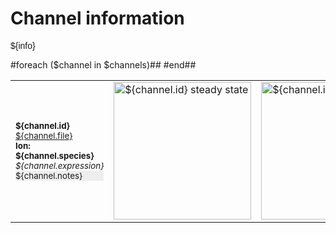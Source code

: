 Channel information
===================
    
<p style="font-family:arial">${info}</p>

<table>
#foreach ($channel in $channels)##
    <tr>
<td width="120px">
            <sup><b>${channel.id}</b><br/>
            <a href="../${channel.file}">${channel.file}</a><br/>
            <b>Ion: ${channel.species}</b><br/>
            <i>${channel.expression}</i><br/>
            <div style="background-color:#eee">${channel.notes}</div></sup>
</td>
<td>
<a href="${channel.id}.inf.png"><img alt="${channel.id} steady state" src="${channel.id}.inf.png" height="220"/></a>
</td>
<td>
<a href="${channel.id}.tau.png"><img alt="${channel.id} time course" src="${channel.id}.tau.png" height="220"/></a>
</td>
</tr>
#end##   
</table>

